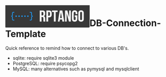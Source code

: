 <img src="./rptango_logo1.png" width="264" height="70" align="left"/>

# DB-Connection-Template
Quick reference to remind how to connect to various DB's. <br>

- sqlite: require sqlite3 module <br>
- PostgreSQL: require psycopg2 <br>
- MySQL: many alternatives such as pymysql and mysqlclient <br>
